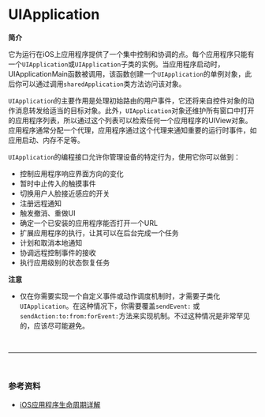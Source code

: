 # UIApplication

**简介**

它为运行在iOS上应用程序提供了一个集中控制和协调的点。每个应用程序只能有一个`UIApplication`或`UIApplication`子类的实例。当应用程序启动时，UIApplicationMain函数被调用，该函数创建一个`UIApplication`的单例对象，此后你可以通过调用`sharedApplication`类方法访问该对象。


`UIApplication`的主要作用是处理初始路由的用户事件，它还将来自控件对象的动作消息转发给适当的目标对象。此外，`UIApplication`对象还维护所有窗口中打开的应用程序列表，所以通过这个列表可以检索任何一个应用程序的UIView对象。应用程序通常分配一个代理，应用程序通过这个代理来通知重要的运行时事件，如应用启动、内存不足等。


`UIApplication`的编程接口允许你管理设备的特定行为，使用它你可以做到：

* 控制应用程序响应界面方向的变化
* 暂时中止传入的触摸事件
* 切换用户人脸接近感应的开关
* 注册远程通知
* 触发撤消、重做UI
* 确定一个已安装的应用程序能否打开一个URL
* 扩展应用程序的执行，让其可以在后台完成一个任务
* 计划和取消本地通知
* 协调远程控制事件的接收
* 执行应用级别的状态恢复任务


**注意**

* 仅在你需要实现一个自定义事件或动作调度机制时，才需要子类化`UIApplication`。在这种情况下，你需要覆盖`sendEvent:` 或`sendAction:to:from:forEvent:`方法来实现机制。不过这种情况是非常罕见的，应该尽可能避免。

<br>

***

<br>

### 参考资料

* [iOS应用程序生命周期详解](http://blog.csdn.net/totogo2010/article/details/8048652)